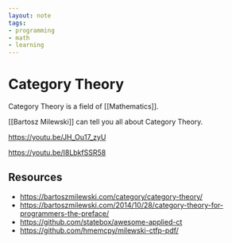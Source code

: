 ```yaml
---
layout: note
tags:
- programming
- math
- learning
---
```


# Category Theory

Category Theory is a field of [[Mathematics]].

[[Bartosz Milewski]] can tell you all about Category Theory.

https://youtu.be/JH_Ou17_zyU

https://youtu.be/I8LbkfSSR58

## Resources

- https://bartoszmilewski.com/category/category-theory/
- https://bartoszmilewski.com/2014/10/28/category-theory-for-programmers-the-preface/
- https://github.com/statebox/awesome-applied-ct
- https://github.com/hmemcpy/milewski-ctfp-pdf/
